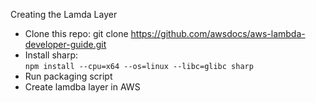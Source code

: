 Creating the Lamda Layer

- Clone this repo: git clone https://github.com/awsdocs/aws-lambda-developer-guide.git
- Install sharp:  
  `npm install --cpu=x64 --os=linux --libc=glibc sharp`
- Run packaging script
- Create lamdba layer in AWS

